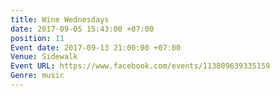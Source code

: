 ```yaml
---
title: Wine Wednesdays
date: 2017-09-05 15:43:00 +07:00
position: 11
Event date: 2017-09-13 21:00:00 +07:00
Venue: Sidewalk
Event URL: https://www.facebook.com/events/113809639335159
Genre: music
---
```


